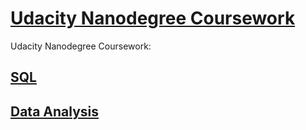 # [Udacity Nanodegree Coursework](https://www.udacity.com/)
 
Udacity Nanodegree Coursework:
## [SQL](https://github.com/riched158/SQL-nano)

## [Data Analysis](https://github.com/riched158/Udacity-Data)

